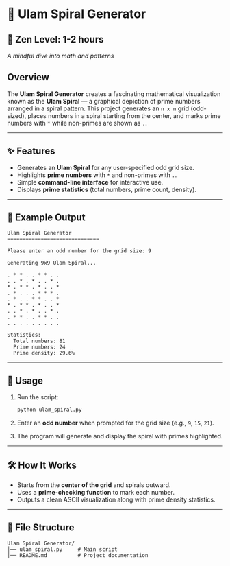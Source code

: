 # 🔢 Ulam Spiral Generator

## 🧘 Zen Level: 1-2 hours
*A mindful dive into math and patterns*

## Overview
The **Ulam Spiral Generator** creates a fascinating mathematical visualization known as the **Ulam Spiral** — a graphical depiction of prime numbers arranged in a spiral pattern. This project generates an `n x n` grid (odd-sized), places numbers in a spiral starting from the center, and marks prime numbers with `*` while non-primes are shown as `.`.  

---

## ✨ Features
- Generates an **Ulam Spiral** for any user-specified odd grid size.  
- Highlights **prime numbers** with `*` and non-primes with `.`.  
- Simple **command-line interface** for interactive use.  
- Displays **prime statistics** (total numbers, prime count, density).  

---

## 📸 Example Output

```
Ulam Spiral Generator
==============================

Please enter an odd number for the grid size: 9

Generating 9x9 Ulam Spiral...

. * * . . * * . . 
. . * . * . . * . 
* . * * . * . . * 
. * . . . * * * . 
. * . . * * . . * 
* . * * . * . . * 
. . * . * . . * . 
. * * . . * * . . 
. . . . . . . . . 

Statistics:
  Total numbers: 81
  Prime numbers: 24
  Prime density: 29.6%
```

---

## 🚀 Usage

1. Run the script:
   ```bash
   python ulam_spiral.py
   ```

2. Enter an **odd number** when prompted for the grid size (e.g., `9`, `15`, `21`).  

3. The program will generate and display the spiral with primes highlighted.  

---

## 🛠 How It Works
- Starts from the **center of the grid** and spirals outward.  
- Uses a **prime-checking function** to mark each number.  
- Outputs a clean ASCII visualization along with prime density statistics.  

---

## 📂 File Structure
```
Ulam Spiral Generator/
│── ulam_spiral.py     # Main script
│── README.md          # Project documentation
```

